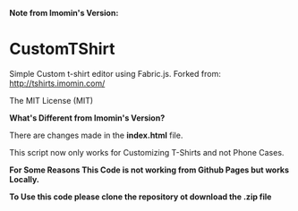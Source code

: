 **Note from Imomin's Version:**

CustomTShirt
============

Simple Custom t-shirt editor using Fabric.js. 
Forked from: http://tshirts.imomin.com/


The MIT License (MIT)

**What's Different from Imomin's Version?**

There are changes made in the **index.html** file.

This script now only works for Customizing T-Shirts and not Phone Cases.

**For Some Reasons This Code is not working from Github Pages but works Locally.**

**To Use this code please clone the repository ot download the .zip file**
